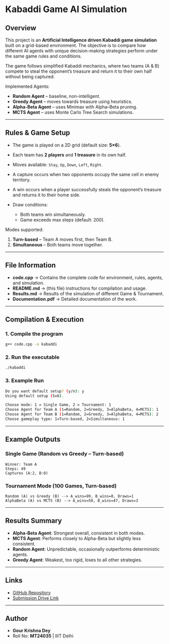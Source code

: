 # Kabaddi Game AI Simulation

## Overview

This project is an **Artificial Intelligence driven Kabaddi game simulation** built on a grid-based environment. The objective is to compare how different AI agents with unique decision-making strategies perform under the same game rules and conditions.

The game follows simplified Kabaddi mechanics, where two teams (A & B) compete to steal the opponent’s treasure and return it to their own half without being captured.

Implemented Agents:

- **Random Agent** – baseline, non-intelligent.
- **Greedy Agent** – moves towards treasure using heuristics.
- **Alpha-Beta Agent** – uses Minimax with Alpha–Beta pruning.
- **MCTS Agent** – uses Monte Carlo Tree Search simulations.

---

## Rules & Game Setup

- The game is played on a 2D grid (default size: **5×6**).
- Each team has **2 players** and **1 treasure** in its own half.
- Moves available: `Stay`, `Up`, `Down`, `Left`, `Right`.
- A capture occurs when two opponents occupy the same cell in enemy territory.
- A win occurs when a player successfully steals the opponent’s treasure and returns it to their home side.
- Draw conditions:

  - Both teams win simultaneously.
  - Game exceeds max steps (default: 200).

Modes supported:

1. **Turn-based** – Team A moves first, then Team B.
2. **Simultaneous** – Both teams move together.

---

## File Information

- **code.cpp** → Contains the complete code for environment, rules, agents, and simulation.
- **README.md** → (this file) instructions for compilation and usage.
- **Results.md** → Results of the simulation of different Game & Tournament.
- **Documentation.pdf** → Detailed documentation of the work.

---

## Compilation & Execution

### 1. Compile the program

```bash
g++ code.cpp -o kabaddi
```

### 2. Run the executable

```bash
./kabaddi
```

### 3. Example Run

```bash
Do you want default setup? (y/n): y
Using default setup (5x6).

Choose mode: 1 = Single Game, 2 = Tournament: 1
Choose Agent for Team A (1=Random, 2=Greedy, 3=AlphaBeta, 4=MCTS): 1
Choose Agent for Team B (1=Random, 2=Greedy, 3=AlphaBeta, 4=MCTS): 2
Choose gameplay type: 1=Turn-based, 2=Simultaneous: 1
```

---

## Example Outputs

### Single Game (Random vs Greedy – Turn-based)

```
Winner: Team A
Steps: 49
Captures (A:2, B:0)
```

### Tournament Mode (100 Games, Turn-based)

```
Random (A) vs Greedy (B) --> A_wins=99, B_wins=0, Draws=1
AlphaBeta (A) vs MCTS (B) --> A_wins=50, B_wins=47, Draws=3
```

---

## Results Summary

- **Alpha-Beta Agent**: Strongest overall, consistent in both modes.
- **MCTS Agent**: Performs closely to Alpha-Beta but slightly less consistent.
- **Random Agent**: Unpredictable, occasionally outperforms deterministic agents.
- **Greedy Agent**: Weakest, too rigid, loses to all other strategies.

---

## Links

- [GitHub Repository](https://github.com/gkdey17cse/AI_Assignment_2025/tree/main/Assignment_2)
- [Submission Drive Link](https://drive.google.com/drive/u/0/folders/1BcZOZ_CILh2-h756Sk1J3HYpdW4VmWoN)

---

## Author

- **Gour Krishna Dey**
- Roll No: **MT24035** | IIIT Delhi
